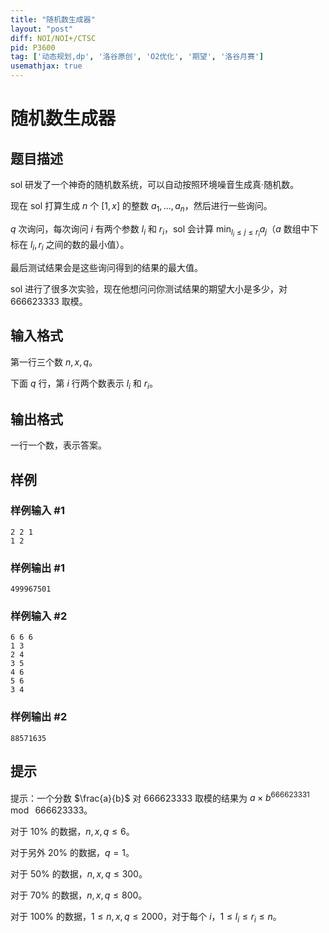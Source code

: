 ```yaml
---
title: "随机数生成器"
layout: "post"
diff: NOI/NOI+/CTSC
pid: P3600
tag: ['动态规划,dp', '洛谷原创', 'O2优化', '期望', '洛谷月赛']
usemathjax: true
---
```


# 随机数生成器
## 题目描述

sol 研发了一个神奇的随机数系统，可以自动按照环境噪音生成真·随机数。

现在 sol 打算生成 $n$ 个 $[1,x]$ 的整数 $a_1, ..., a_n$，然后进行一些询问。

$q$ 次询问，每次询问 $i$ 有两个参数 $l_i$ 和 $r_i$，sol 会计算 $\min_{l_i \leq j \leq r_i} a_j$（$a$ 数组中下标在 $l_i, r_i$ 之间的数的最小值）。

最后测试结果会是这些询问得到的结果的最大值。

sol 进行了很多次实验，现在他想问问你测试结果的期望大小是多少，对 $666623333$ 取模。

## 输入格式

第一行三个数 $n, x, q$。

下面 $q$ 行，第 $i$ 行两个数表示 $l_i$ 和 $r_i$。

## 输出格式

一行一个数，表示答案。

## 样例

### 样例输入 #1
```
2 2 1
1 2
```
### 样例输出 #1
```
499967501
```
### 样例输入 #2
```
6 6 6
1 3
2 4
3 5
4 6
5 6
3 4
```
### 样例输出 #2
```
88571635
```
## 提示

提示：一个分数 $\frac{a}{b}$ 对 $666623333$ 取模的结果为 $a\times b^{666623331}~\mod~666623333$。

对于 $10\%$ 的数据，$n,x,q \leq 6$。

对于另外 $20\%$ 的数据，$q=1$。

对于 $50\%$ 的数据，$n,x,q \leq 300$。

对于 $70\%$ 的数据，$n,x,q \leq 800$。

对于 $100\%$ 的数据，$1 \leq n,x,q \leq 2000$，对于每个 $i$，$1 \leq l_i \leq r_i \leq n$。

